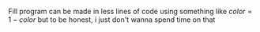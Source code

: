 Fill program can be made in less lines of code using something like $color=1-color$
but to be honest, i just don't wanna spend time on that
